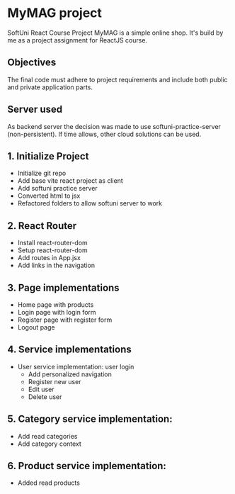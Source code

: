 # MyMAG project 
SoftUni React Course Project
MyMAG is a simple online shop. It's build by me as a project assignment for ReactJS course.

## Objectives

The final code must adhere to project requirements and include both public and private application parts.

## Server used

As backend server the decision was made to use softuni-practice-server (non-persistent). If time allows, other cloud solutions can be used.

## 1. Initialize Project
- Initialize git repo
- Add base vite react project as client
- Add softuni practice server
- Converted html to jsx
- Refactored folders to allow softuni server to work
## 2. React Router
- Install react-router-dom
- Setup react-router-dom
- Add routes in App.jsx
- Add links in the navigation
## 3. Page implementations
- Home page with products
- Login page with login form
- Register page with register form
- Logout page

## 4. Service implementations
- User service implementation: user login
    - Add personalized navigation
    - Register new user
    - Edit user
    - Delete user
## 5. Category service implementation:
- Add read categories
- Add category context
## 6. Product service implementation:
- Added read products 
